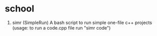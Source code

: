 # school

1. simr (SimpleRun) A bash script to run simple one-file c++ projects (usage: to run a code.cpp file run "simr code")
